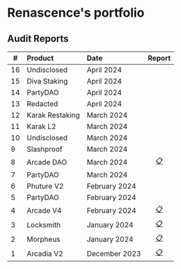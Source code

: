 # Renascence's portfolio

## Audit Reports

| #   | Product         | Date          |                                 Report                                  |
| --- | :-------------- | :------------ | :---------------------------------------------------------------------: |
| 16  | Undisclosed     | April 2024    |                                                                         |
| 15  | Diva Staking    | April 2024    |                                                                         |
| 14  | PartyDAO        | April 2024    |                                                                         |
| 13  | Redacted        | April 2024    |                                                                         |
| 12  | Karak Restaking | March 2024    |                                                                         |
| 11  | Karak L2        | March 2024    |                                                                         |
| 10  | Undisclosed     | March 2024    |                                                                         |
| 9   | Slashproof      | March 2024    |                                                                         |
| 8   | Arcade DAO      | March 2024    | [📋](./reports/Arcade%20Staking%20-%20Renascence%20Audit%20Report.pdf) |
| 7   | PartyDAO        | March 2024    |                                                                         |
| 6   | Phuture V2      | February 2024 |                                                                         |
| 5   | PartyDAO        | February 2024 |                                                                         |
| 4   | Arcade V4       | February 2024 |   [📋](./reports/Arcade%20V4%20-%20Renascence%20Audit%20Report.pdf)    |
| 3   | Locksmith       | January 2024  |    [📋](./reports/Locksmith%20-%20Renascence%20Audit%20Report.pdf)     |
| 2   | Morpheus        | January 2024  |     [📋](./reports/Morpheus%20-%20Renascence%20Audit%20Report.pdf)     |
| 1   | Arcadia V2      | December 2023 |   [📋](./reports/Arcadia%20V2%20-%20Renascence%20Audit%20Report.pdf)   |
